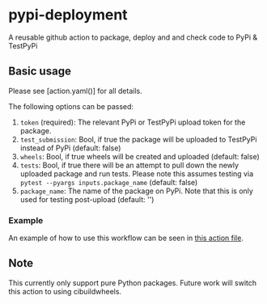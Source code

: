 # pypi-deployment
A reusable github action to package, deploy and and check code to PyPi & TestPyPi

## Basic usage

Please see [action.yaml()] for all details.

The following options can be passed:

1. `token` (required): The relevant PyPi or TestPyPi upload token for the package.
2. `test_submission`: Bool, if true the package will be uploaded to TestPyPi instead of PyPi (default: false)
3. `wheels`: Bool, if true wheels will be created and uploaded (default: false)
4. `tests`: Bool, if true there will be an attempt to pull down the newly uploaded package and run tests. Please note this assumes testing via `pytest --pyargs inputs.package_name` (default: false)
5. `package_name`: The name of the package on PyPi. Note that this is only used for testing post-upload (default: '')

### Example

An example of how to use this workflow can be seen in [this action file](https://github.com/MDAnalysis/mda-xdrlib/blob/main/.github/workflows/deploy.yaml).

## Note
This currently only support pure Python packages. Future work will switch this action to using cibuildwheels.
